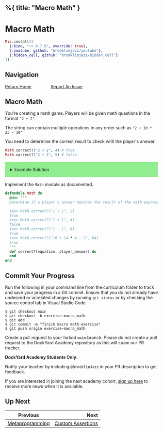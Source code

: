 %{
  title: "Macro Math"
}
---
# Macro Math

```elixir
Mix.install([
  {:kino, "~> 0.7.0", override: true},
  {:youtube, github: "brooklinjazz/youtube"},
  {:hidden_cell, github: "brooklinjazz/hidden_cell"}
])
```

## Navigation

[Return Home](../start.livemd)<span style="padding: 0 30px"></span>
[Report An Issue](https://github.com/DockYard-Academy/beta_curriculum/issues/new?assignees=&labels=&template=issue.md&title=)

## Macro Math

You're creating a math game. Players will be given math questions in the format `"2 + 2"`.

The string can contain multiple operations in any order such as `"2 + 10 * 23 - 10"`

You need to determine the correct result to check with the player's answer.

<!-- livebook:{"force_markdown":true} -->

```elixir
Math.correct?("2 + 2", 4) # true 
Math.correct?("2 + 2", 5) # false
```

<details style="background-color: lightgreen; padding: 1rem; margin: 1rem 0;">
<summary>Example Solution</summary>

```elixir
defmodule Math do
  def correct?(equation, player_answer) do
    {result, _bindings} = Code.eval_string(equation)
    result == player_answer
  end
end
```

</details>

Implement the `Math` module as documented.

```elixir
defmodule Math do
  @doc """
  Determine if a player's answer matches the result of the math expression in the string.

  iex> Math.correct?("1 + 1", 2)
  true
  iex> Math.correct?("1 + 1", 4)
  false
  iex> Math.correct?("1 - 1", 0)
  true
  iex> Math.correct?("10 + 14 * 4 - 2", 64)
  true
  """
  def correct?(equation, player_answer) do
  end
end
```

## Commit Your Progress

Run the following in your command line from the curriculum folder to track and save your progress in a Git commit.
Ensure that you do not already have undesired or unrelated changes by running `git status` or by checking the source control tab in Visual Studio Code.

```
$ git checkout main
$ git checkout -b exercise-macro_math
$ git add .
$ git commit -m "finish macro math exercise"
$ git push origin exercise-macro_math
```

Create a pull request to your forked `main` branch. Please do not create a pull request to the DockYard Academy repository as this will spam our PR tracker.

**DockYard Academy Students Only:**

Notify your teacher by including `@BrooklinJazz` in your PR description to get feedback.

If you are interested in joining the next academy cohort, [sign up here](https://academy.dockyard.com/) to receive more news when it is available.

## Up Next

| Previous                                             | Next                                                       |
| ---------------------------------------------------- | ---------------------------------------------------------: |
| [Metaprogramming](../reading/metaprogramming.livemd) | [Custom Assertions](../exercises/custom_assertions.livemd) |

